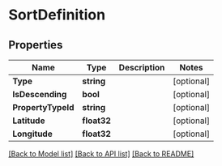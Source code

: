 # SortDefinition

## Properties

Name | Type | Description | Notes
------------ | ------------- | ------------- | -------------
**Type** | **string** |  | [optional] 
**IsDescending** | **bool** |  | [optional] 
**PropertyTypeId** | **string** |  | [optional] 
**Latitude** | **float32** |  | [optional] 
**Longitude** | **float32** |  | [optional] 

[[Back to Model list]](../README.md#documentation-for-models) [[Back to API list]](../README.md#documentation-for-api-endpoints) [[Back to README]](../README.md)


